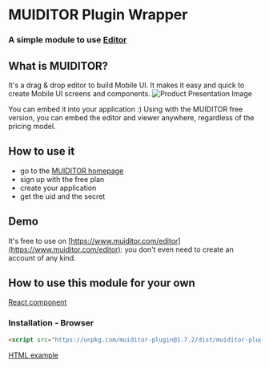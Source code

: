 # MUIDITOR Plugin Wrapper
### A simple module to use [Editor](https://www.muiditor.com/editor)

## What is MUIDITOR?
It's a drag & drop editor to build Mobile UI. It makes it easy and quick to create Mobile UI screens and components.
![Product Presentation Image](https://muiditor-plugin.s3.amazonaws.com/laptop-basics-3.png)

You can embed it into your application :) Using with the MUIDITOR free version, you can embed the editor and viewer anywhere, regardless of the pricing model.

## How to use it

* go to the [MUIDITOR homepage](https://www.muiditor.com/signup)
* sign up with the free plan
* create your application
* get the uid and the secret

## Demo

It's free to use on [https://www.muiditor.com/editor](https://www.muiditor.com/editor): you don't even need to create an account of any kind.

## How to use this module for your own

[React component](./examples/react-sample/README.md)

### Installation - Browser

```html
<script src="https://unpkg.com/muiditor-plugin@1.7.2/dist/muiditor-plugin.min.js"></script>
```

[HTML example](./examples/browser-sample/index.html)
